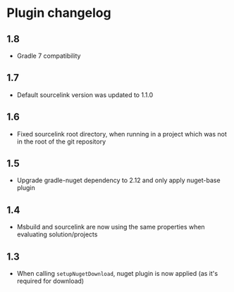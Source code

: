 Plugin changelog
====================
1.8
------
* Gradle 7 compatibility

1.7
------
* Default sourcelink version was updated to 1.1.0

1.6
-------
* Fixed sourcelink root directory, when running in a project which was not in the root of the git repository

1.5
-------
* Upgrade gradle-nuget dependency to 2.12 and only apply nuget-base plugin

1.4
-------
* Msbuild and sourcelink are now using the same properties when evaluating solution/projects

1.3
-------
* When calling `setupNugetDownload`, nuget plugin is now applied (as it's required for download)

